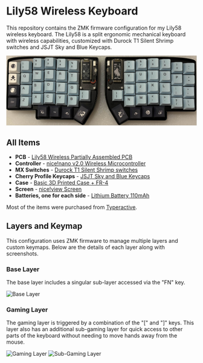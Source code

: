 # Lily58 Wireless Keyboard

This repository contains the ZMK firmware configuration for my Lily58 wireless keyboard. The Lily58 is a split ergonomic mechanical keyboard with wireless capabilities, customized with Durock T1 Silent Shrimp switches and JSJT Sky and Blue Keycaps.

![Lily58 Wireless Keyboard](./assets/Keyboard_Picture.png)

## All Items
- **PCB** - [Lily58 Wireless Partially Assembled PCB](https://typeractive.xyz/products/lily58-partially-assembled-pcb)
- **Controller** - [nice!nano v2.0 Wireless Microcontroller](https://typeractive.xyz/products/nice-nano)
- **MX Switches** - [Durock T1 Silent Shrimp switches](https://www.amazon.ca/dp/B0BFQQJNX5)
- **Cherry Profile Keycaps** - [JSJT Sky and Blue Keycaps](https://www.amazon.ca/dp/B0B1D57TJY)
- **Case** - [Basic 3D Printed Case + FR-4](https://typeractive.xyz/products/lily58-case?variant=47879038566631)
- **Screen** - [nice!view Screen](https://typeractive.xyz/products/nice-view)
- **Batteries, one for each side** - [Lithium Battery 110mAh](https://www.aliexpress.us/item/1005005348368664.html?gatewayAdapt=4itemAdapt)


Most of the items were purchased from [Typeractive](https://typeractive.xyz).

## Layers and Keymap
This configuration uses ZMK firmware to manage multiple layers and custom keymaps. Below are the details of each layer along with screenshots.

### Base Layer
The base layer includes a singular sub-layer accessed via the "FN" key.

![Base Layer](link_to_base_layer_screenshot)

### Gaming Layer
The gaming layer is triggered by a combination of the "[" and "]" keys. This layer also has an additional sub-gaming layer for quick access to other parts of the keyboard without needing to move hands away from the mouse.

![Gaming Layer](link_to_gaming_layer_screenshot)
![Sub-Gaming Layer](link_to_sub_gaming_layer_screenshot)

